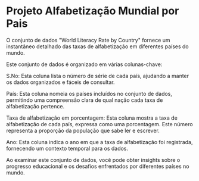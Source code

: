# Projeto Alfabetização Mundial por Pais
O conjunto de dados "World Literacy Rate by Country" fornece um instantâneo detalhado das taxas de alfabetização em diferentes países do mundo. 

Este conjunto de dados é organizado em várias colunas-chave:

S.No: Esta coluna lista o número de série de cada país, ajudando a manter os dados organizados e fáceis de consultar.

País: Esta coluna nomeia os países incluídos no conjunto de dados, permitindo uma compreensão clara de qual nação cada taxa de alfabetização pertence.

Taxa de alfabetização em porcentagem: Esta coluna mostra a taxa de alfabetização de cada país, expressa como uma porcentagem. Este número representa a proporção da população que sabe ler e escrever.

Ano: Esta coluna indica o ano em que a taxa de alfabetização foi registrada, fornecendo um contexto temporal para os dados.

Ao examinar este conjunto de dados, você pode obter insights sobre o progresso educacional e os desafios enfrentados por diferentes países no mundo.
